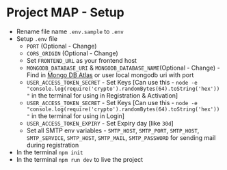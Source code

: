 # Project MAP - Setup

- Rename file name `.env.sample` to `.env`
- Setup `.env` file
  - `PORT` (Optional - Change)
  - `CORS_ORIGIN` (Optional - Change)
  - Set `FRONTEND_URL` as your frontend host
  - `MONGODB_DATABASE_URI` & `MONGODB_DATABASE_NAME`(Optional - Change) - Find in [Mongo DB Atlas](https://cloud.mongodb.com/) or user local mongodb uri with port
  - `USER_ACCESS_TOKEN_SECRET` - Set Keys [Can use this - `node -e "console.log(require('crypto').randomBytes(64).toString('hex'))"` in the terminal for using in Registration  & Activation]  
  - `USER_ACCESS_TOKEN_SECRET` - Set Keys [Can use this - `node -e "console.log(require('crypto').randomBytes(64).toString('hex'))"` in the terminal for using in Login]
  - `USER_ACCESS_TOKEN_EXPIRY` - Set Expiry day [like `30d`]
  -  Set all SMTP env variables - `SMTP_HOST`, `SMTP_PORT`, `SMTP_HOST`, `SMTP_SERVICE`, `SMTP_HOST`, `SMTP_MAIL`, `SMTP_PASSWORD` for sending mail during registration
- In the terminal `npm init`
- In the terminal `npm run dev` to live the project